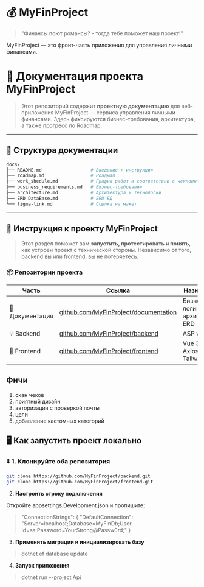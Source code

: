 
# 💰 MyFinProject

> "Финансы поют романсы? - тогда тебе поможет наш проект!"


MyFinProject  — это фронт-часть приложения для управления личными финансами.


# 📘 Документация проекта MyFinProject

> Этот репозиторий содержит **проектную документацию** для веб-приложения MyFinProject — сервиса управления личными финансами. Здесь фиксируются бизнес-требования, архитектура, а также прогресс по Roadmap.

---

## 📁 Структура документации

```bash
docs/
├── README.md                  # Введение + инструкция
├── roadmap.md                 # Роадмап
├── work_shedule.md            # График работ в соответствии с чекпоинтами
├── business_requirements.md   # Бизнес-требования
├── architecture.md            # Архитектура и технологии
├── ERD DataBase.md            # ERD БД
└── figma-link.md              # Ссылка на макет
```
---

## 📝 Инструкция к проекту MyFinProject

> Этот раздел поможет вам **запустить, протестировать и понять**, как устроен проект с технической стороны. Независимо от того, backend вы или frontend, вы не потеряетесь.



### 📦 Репозитории проекта

| Часть         | Ссылка                                                          | Назначение                          |
|---------------|------------------------------------------------------------------|-------------------------------------|
| 📘 Документация | [github.com/MyFinProject/documentation](https://github.com/MyFinProject/documentation)         | Бизнес-логика, архитектура, ERD     |
| 💡 Backend     | [github.com/MyFinProject/backend](https://github.com/MyFinProject/backend)     | ASP web Api               |
| 🎨 Frontend    | [github.com/MyFinProject/frontend](https://github.com/MyFinProject/frontend)   | Vue 3, Pinia, Axios, Tailwind CSS   |

## Фичи
1) скан чеков
2) приятный дизайн
3) авторизация с проверкой почты
4) цели
5) добавление кастомных категорий

## 🖥️ Как запустить проект локально

### ⬇️ 1. Клонируйте оба репозитория

```bash
git clone https://github.com/MyFinProject/backend.git
git clone https://github.com/MyFinProject/frontend.git
```

2. **Настроить строку подключения**

Откройте appsettings.Development.json и пропишите:
> "ConnectionStrings": {
"DefaultConnection": "Server=localhost;Database=MyFinDb;User Id=sa;Password=YourStrong@Passw0rd;"
}

3. **Применить миграции и инициализировать базу**
>dotnet ef database update


4. **Запуск приложения**
>dotnet run --project Api
